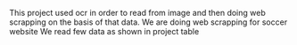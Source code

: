 This project  used ocr in order to read from image and then doing web scrapping on the basis of that data.
We are doing web scrapping for soccer website 
We read few data as shown in project table
